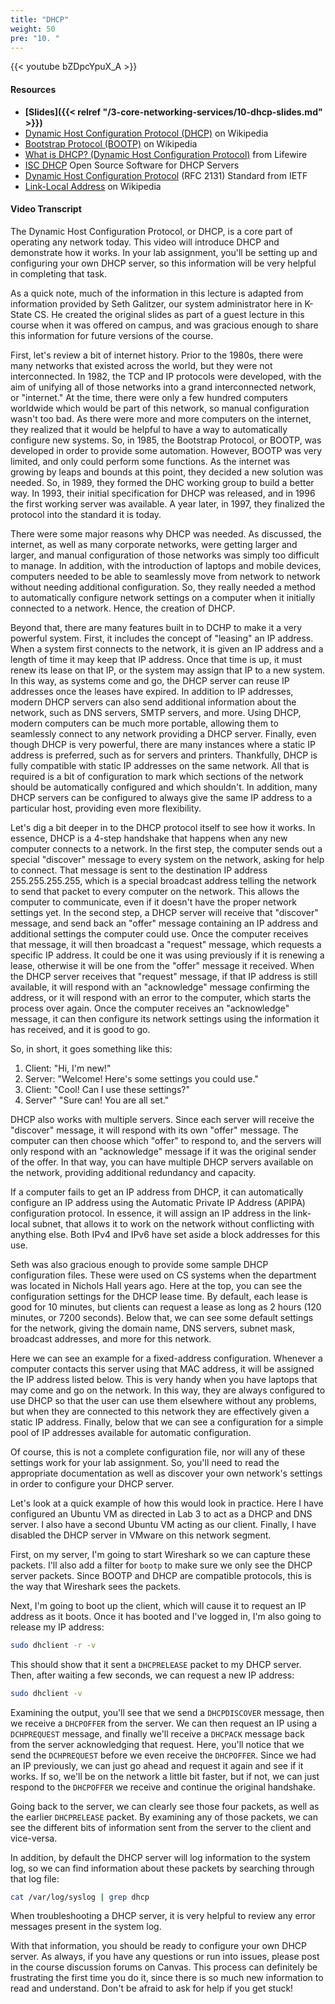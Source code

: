 ```yaml
---
title: "DHCP"
weight: 50
pre: "10. "
---
```


{{< youtube bZDpcYpuX_A >}}

#### Resources

* **[Slides]({{< relref "/3-core-networking-services/10-dhcp-slides.md" >}})**
* [Dynamic Host Configuration Protocol (DHCP)](https://en.wikipedia.org/wiki/Dynamic_Host_Configuration_Protocol) on Wikipedia
* [Bootstrap Protocol (BOOTP)](https://en.wikipedia.org/wiki/Bootstrap_Protocol) on Wikipedia
* [What is DHCP? (Dynamic Host Configuration Protocol)](https://www.lifewire.com/what-is-dhcp-2625848) from Lifewire
* [ISC DHCP](https://www.isc.org/downloads/dhcp/) Open Source Software for DHCP Servers
* [Dynamic Host Configuration Protocol](https://tools.ietf.org/html/rfc2131) (RFC 2131) Standard from IETF
* [Link-Local Address](https://en.wikipedia.org/wiki/Link-local_address) on Wikipedia

#### Video Transcript

The Dynamic Host Configuration Protocol, or DHCP, is a core part of operating any network today. This video will introduce DHCP and demonstrate how it works. In your lab assignment, you'll be setting up and configuring your own DHCP server, so this information will be very helpful in completing that task.

As a quick note, much of the information in this lecture is adapted from information provided by Seth Galitzer, our system administrator here in K-State CS. He created the original slides as part of a guest lecture in this course when it was offered on campus, and was gracious enough to share this information for future versions of the course.

First, let's review a bit of internet history. Prior to the 1980s, there were many networks that existed across the world, but they were not interconnected. In 1982, the TCP and IP protocols were developed, with the aim of unifying all of those networks into a grand interconnected network, or "internet." At the time, there were only a few hundred computers worldwide which would be part of this network, so manual configuration wasn't too bad. As there were more and more computers on the internet, they realized that it would be helpful to have a way to automatically configure new systems. So, in 1985, the Bootstrap Protocol, or BOOTP, was developed in order to provide some automation. However, BOOTP was very limited, and only could perform some functions. As the internet was growing by leaps and bounds at this point, they decided a new solution was needed. So, in 1989, they formed the DHC working group to build a better way. In 1993, their initial specification for DHCP was released, and in 1996 the first working server was available. A year later, in 1997, they finalized the protocol into the standard it is today.

There were some major reasons why DHCP was needed. As discussed, the internet, as well as many corporate networks, were getting larger and larger, and manual configuration of those networks was simply too difficult to manage. In addition, with the introduction of laptops and mobile devices, computers needed to be able to seamlessly move from network to network without needing additional configuration. So, they really needed a method to automatically configure network settings on a computer when it initially connected to a network. Hence, the creation of DHCP.

Beyond that, there are many features built in to DCHP to make it a very powerful system. First, it includes the concept of "leasing" an IP address. When a system first connects to the network, it is given an IP address and a length of time it may keep that IP address. Once that time is up, it must renew its lease on that IP, or the system may assign that IP to a new system. In this way, as systems come and go, the DHCP server can reuse IP addresses once the leases have expired. In addition to IP addresses, modern DHCP servers can also send additional information about the network, such as DNS servers, SMTP servers, and more. Using DHCP, modern computers can be much more portable, allowing them to seamlessly connect to any network providing a DHCP server. Finally, even though DHCP is very powerful, there are many instances where a static IP address is preferred, such as for servers and printers. Thankfully, DHCP is fully compatible with static IP addresses on the same network. All that is required is a bit of configuration to mark which sections of the network should be automatically configured and which shouldn't. In addition, many DHCP servers can be configured to always give the same IP address to a particular host, providing even more flexibility.

Let's dig a bit deeper in to the DHCP protocol itself to see how it works. In essence, DHCP is a 4-step handshake that happens when any new computer connects to a network. In the first step, the computer sends out a special "discover" message to every system on the network, asking for help to connect. That message is sent to the destination IP address 255.255.255.255, which is a special broadcast address telling the network to send that packet to every computer on the network. This allows the computer to communicate, even if it doesn't have the proper network settings yet. In the second step, a DHCP server will receive that "discover" message, and send back an "offer" message containing an IP address and additional settings the computer could use. Once the computer receives that message, it will then broadcast a "request" message, which requests a specific IP address. It could be one it was using previously if it is renewing a lease, otherwise it will be one from the "offer" message it received. When the DHCP server receives that "request" message, if that IP address is still available, it will respond with an "acknowledge" message confirming the address, or it will respond with an error to the computer, which starts the process over again. Once the computer receives an "acknowledge" message, it can then configure its network settings using the information it has received, and it is good to go.

So, in short, it goes something like this:

1. Client: "Hi, I'm new!"
1. Server: "Welcome! Here's some settings you could use."
1. Client: "Cool! Can I use these settings?"
1. Server" "Sure can! You are all set."

DHCP also works with multiple servers. Since each server will receive the "discover" message, it will respond with its own "offer" message. The computer can then choose which "offer" to respond to, and the servers will only respond with an "acknowledge" message if it was the original sender of the offer. In that way, you can have multiple DHCP servers available on the network, providing additional redundancy and capacity.

If a computer fails to get an IP address from DHCP, it can automatically configure an IP address using the Automatic Private IP Address (APIPA) configuration protocol. In essence, it will assign an IP address in the link-local subnet, that allows it to work on the network without conflicting with anything else. Both IPv4 and IPv6 have set aside a block addresses for this use.

Seth was also gracious enough to provide some sample DHCP configuration files. These were used on CS systems when the department was located in Nichols Hall years ago. Here at the top, you can see the configuration settings for the DHCP lease time. By default, each lease is good for 10 minutes, but clients can request a lease as long as 2 hours (120 minutes, or 7200 seconds). Below that, we can see some default settings for the network, giving the domain name, DNS servers, subnet mask, broadcast addresses, and more for this network.

Here we can see an example for a fixed-address configuration. Whenever a computer contacts this server using that MAC address, it will be assigned the IP address listed below. This is very handy when you have laptops that may come and go on the network. In this way, they are always configured to use DHCP so that the user can use them elsewhere without any problems, but when they are connected to this network they are effectively given a static IP address. Finally, below that we can see a configuration for a simple pool of IP addresses available for automatic configuration.

Of course, this is not a complete configuration file, nor will any of these settings work for your lab assignment. So, you'll need to read the appropriate documentation as well as discover your own network's settings in order to configure your DHCP server.

Let's look at a quick example of how this would look in practice. Here I have configured an Ubuntu VM as directed in Lab 3 to act as a DHCP and DNS server. I also have a second Ubuntu VM acting as our client. Finally, I have disabled the DHCP server in VMware on this network segment.

First, on my server, I'm going to start Wireshark so we can capture these packets. I'll also add a filter for `bootp` to make sure we only see the DHCP server packets. Since BOOTP and DHCP are compatible protocols, this is the way that Wireshark sees the packets.

Next, I'm going to boot up the client, which will cause it to request an IP address as it boots. Once it has booted and I've logged in, I'm also going to release my IP address:

```bash
sudo dhclient -r -v
```

This should show that it sent a `DHCPRELEASE` packet to my DHCP server. Then, after waiting a few seconds, we can request a new IP address:

```bash
sudo dhclient -v
```

Examining the output, you'll see that we send a `DHCPDISCOVER` message, then we receive a `DHCPOFFER` from the server. We can then request an IP using a `DCHPREQUEST` message, and finally we'll receive a `DHCPACK` message back from the server acknowledging that request. Here, you'll notice that we send the `DCHPREQUEST` before we even receive the `DHCPOFFER`. Since we had an IP previously, we can just go ahead and request it again and see if it works. If so, we'll be on the network a little bit faster, but if not, we can just respond to the `DHCPOFFER` we receive and continue the original handshake.

Going back to the server, we can clearly see those four packets, as well as the earlier `DHCPRELEASE` packet. By examining any of those packets, we can see the different bits of information sent from the server to the client and vice-versa.

In addition, by default the DHCP server will log information to the system log, so we can find information about these packets by searching through that log file:

```bash
cat /var/log/syslog | grep dhcp
```

When troubleshooting a DHCP server, it is very helpful to review any error messages present in the system log.

With that information, you should be ready to configure your own DHCP server. As always, if you have any questions or run into issues, please post in the course discussion forums on Canvas. This process can definitely be frustrating the first time you do it, since there is so much new information to read and understand. Don't be afraid to ask for help if you get stuck!
